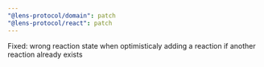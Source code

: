 ```yaml
---
"@lens-protocol/domain": patch
"@lens-protocol/react": patch
---
```


Fixed: wrong reaction state when optimisticaly adding a reaction if another reaction already exists
